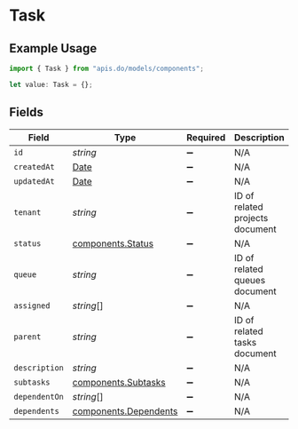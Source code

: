 # Task

## Example Usage

```typescript
import { Task } from "apis.do/models/components";

let value: Task = {};
```

## Fields

| Field                                                                                         | Type                                                                                          | Required                                                                                      | Description                                                                                   |
| --------------------------------------------------------------------------------------------- | --------------------------------------------------------------------------------------------- | --------------------------------------------------------------------------------------------- | --------------------------------------------------------------------------------------------- |
| `id`                                                                                          | *string*                                                                                      | :heavy_minus_sign:                                                                            | N/A                                                                                           |
| `createdAt`                                                                                   | [Date](https://developer.mozilla.org/en-US/docs/Web/JavaScript/Reference/Global_Objects/Date) | :heavy_minus_sign:                                                                            | N/A                                                                                           |
| `updatedAt`                                                                                   | [Date](https://developer.mozilla.org/en-US/docs/Web/JavaScript/Reference/Global_Objects/Date) | :heavy_minus_sign:                                                                            | N/A                                                                                           |
| `tenant`                                                                                      | *string*                                                                                      | :heavy_minus_sign:                                                                            | ID of related projects document                                                               |
| `status`                                                                                      | [components.Status](../../models/components/status.md)                                        | :heavy_minus_sign:                                                                            | N/A                                                                                           |
| `queue`                                                                                       | *string*                                                                                      | :heavy_minus_sign:                                                                            | ID of related queues document                                                                 |
| `assigned`                                                                                    | *string*[]                                                                                    | :heavy_minus_sign:                                                                            | N/A                                                                                           |
| `parent`                                                                                      | *string*                                                                                      | :heavy_minus_sign:                                                                            | ID of related tasks document                                                                  |
| `description`                                                                                 | *string*                                                                                      | :heavy_minus_sign:                                                                            | N/A                                                                                           |
| `subtasks`                                                                                    | [components.Subtasks](../../models/components/subtasks.md)                                    | :heavy_minus_sign:                                                                            | N/A                                                                                           |
| `dependentOn`                                                                                 | *string*[]                                                                                    | :heavy_minus_sign:                                                                            | N/A                                                                                           |
| `dependents`                                                                                  | [components.Dependents](../../models/components/dependents.md)                                | :heavy_minus_sign:                                                                            | N/A                                                                                           |